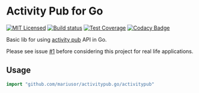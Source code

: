 # Activity Pub for Go

[![MIT Licensed](https://img.shields.io/github/license/mariusor/activitypub.go.svg)](https://raw.githubusercontent.com/mariusor/activitypub.go/master/LICENSE)
[![Build status](https://img.shields.io/travis/mariusor/activitypub.go.svg)](https://travis-ci.org/mariusor/activitypub.go)
[![Test Coverage](https://img.shields.io/codecov/c/github/mariusor/activitypub.go.svg)](https://codecov.io/gh/mariusor/activitypub.go)
[![Codacy Badge](https://api.codacy.com/project/badge/Grade/29664f7ae6c643bca76700143e912cd3)](https://www.codacy.com/app/mariusor/activitypub.go/dashboard)
<!-- [![Go Report Card](https://goreportcard.com/badge/github.com/mariusor/activitypub.go)](https://goreportcard.com/report/github.com/mariusor/activitypub.go) -->

Basic lib for using [activity pub](https://www.w3.org/TR/activitypub/#Overview) API in Go.

Please see issue [#1](https://github.com/mariusor/activitypub.go/issues/1) before considering this project for real life applications.

## Usage

```go
import "github.com/mariusor/activitypub.go/activitypub"
```
